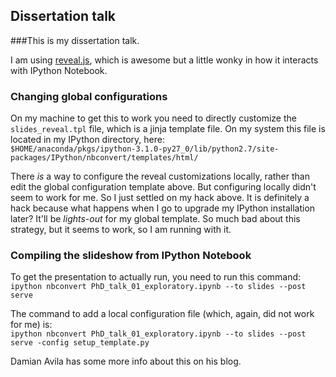 Dissertation talk
---

###This is my dissertation talk.

I am using [reveal.js](https://github.com/hakimel/reveal.js/), which is awesome but a little wonky in how it interacts with IPython Notebook.

### Changing global configurations
On my machine to get this to work you need to directly customize the `slides_reveal.tpl` file, which is a jinja template file.  On my system this file is located in my IPython directory, here:  
`$HOME/anaconda/pkgs/ipython-3.1.0-py27_0/lib/python2.7/site-packages/IPython/nbconvert/templates/html/`

There *is* a way to configure the reveal customizations locally, rather than edit the global configuration template above.  But configuring locally didn't seem to work for me.  So I just settled on my hack above.  It is definitely a hack because what happens when I go to upgrade my IPython installation later?  It'll be *lights-out* for my global template.  So much bad about this strategy, but it seems to work, so I am running with it.

### Compiling the slideshow from IPython Notebook
To get the presentation to actually run, you need to run this command:  
`ipython nbconvert PhD_talk_01_exploratory.ipynb --to slides --post serve`

The command to add a local configuration file (which, again, did not work for me) is:  
`ipython nbconvert PhD_talk_01_exploratory.ipynb --to slides --post serve -config setup_template.py`

Damian Avila has some more info about this on his blog.